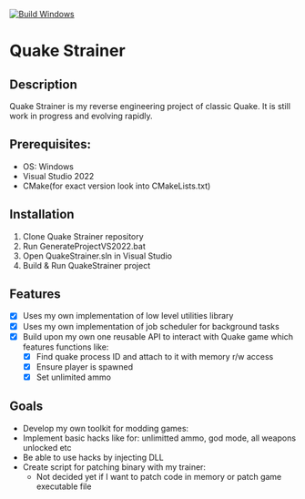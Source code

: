 [![Build Windows](https://github.com/Stradek/QuakeSTrainer/actions/workflows/build-windows.yml/badge.svg)](https://github.com/Stradek/QuakeSTrainer/actions/workflows/build-windows.yml)
# Quake Strainer

## Description
Quake Strainer is my reverse engineering project of classic Quake.
It is still work in progress and evolving rapidly. 

## Prerequisites:
- OS: Windows 
- Visual Studio 2022
- CMake(for exact version look into CMakeLists.txt)

## Installation
1. Clone Quake Strainer repository
2. Run GenerateProjectVS2022.bat
3. Open QuakeStrainer.sln in Visual Studio
4. Build & Run QuakeStrainer project

## Features
- [x] Uses my own implementation of low level utilities library
- [x] Uses my own implementation of job scheduler for background tasks
- [x] Build upon my own one reusable API to interact with Quake game which features functions like:
  - [x] Find quake process ID and attach to it with memory r/w access
  - [x] Ensure player is spawned
  - [x] Set unlimited ammo

## Goals
- Develop my own toolkit for modding games:
- Implement basic hacks like for: unlimitted ammo, god mode, all weapons unlocked etc
- Be able to use hacks by injecting DLL
- Create script for patching binary with my trainer:
  - Not decided yet if I want to patch code in memory or patch game executable file

